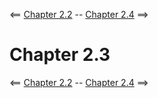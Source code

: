 <== [Chapter 2.2](./Chapter_02_02.md) -- [Chapter 2.4](./Chapter_02_04.md) ==>

# Chapter 2.3

<== [Chapter 2.2](./Chapter_02_02.md) -- [Chapter 2.4](./Chapter_02_04.md) ==>
